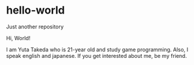 # hello-world
Just another repository

Hi, World!

I am Yuta Takeda who is 21-year old and study game programming. 
Also, I speak english and japanese. 
If you get interested about me, be my friend.


